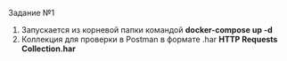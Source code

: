 Задание №1

1) Запускается из корневой папки командой **docker-compose up -d**
2) Коллекция для проверки в Postman в формате .har **HTTP Requests Collection.har**